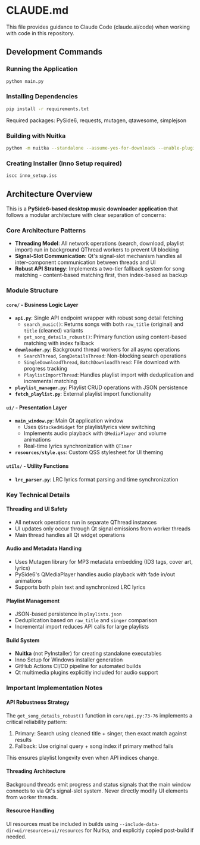 # CLAUDE.md

This file provides guidance to Claude Code (claude.ai/code) when working with code in this repository.

## Development Commands

### Running the Application
```bash
python main.py
```

### Installing Dependencies
```bash
pip install -r requirements.txt
```
Required packages: PySide6, requests, mutagen, qtawesome, simplejson

### Building with Nuitka
```bash
python -m nuitka --standalone --assume-yes-for-downloads --enable-plugin=pyside6 --include-qt-plugins=multimedia --windows-console-mode=disable --output-dir=dist --include-data-dir=ui/resources=ui/resources --windows-icon-from-ico=icon.ico --windows-company-name=XHZX --windows-product-name="音乐下载器" --windows-file-version=1.1.0 --windows-product-version=1.1.0 --output-filename=MusicDownloader.exe main.py
```

### Creating Installer (Inno Setup required)
```bash
iscc inno_setup.iss
```

## Architecture Overview

This is a **PySide6-based desktop music downloader application** that follows a modular architecture with clear separation of concerns:

### Core Architecture Patterns
- **Threading Model**: All network operations (search, download, playlist import) run in background QThread workers to prevent UI blocking
- **Signal-Slot Communication**: Qt's signal-slot mechanism handles all inter-component communication between threads and UI
- **Robust API Strategy**: Implements a two-tier fallback system for song matching - content-based matching first, then index-based as backup

### Module Structure

#### `core/` - Business Logic Layer
- **`api.py`**: Single API endpoint wrapper with robust song detail fetching
  - `search_music()`: Returns songs with both `raw_title` (original) and `title` (cleaned) variants
  - `get_song_details_robust()`: Primary function using content-based matching with index fallback
- **`downloader.py`**: Background thread workers for all async operations
  - `SearchThread`, `SongDetailsThread`: Non-blocking search operations
  - `SingleDownloadThread`, `BatchDownloadThread`: File download with progress tracking
  - `PlaylistImportThread`: Handles playlist import with deduplication and incremental matching
- **`playlist_manager.py`**: Playlist CRUD operations with JSON persistence
- **`fetch_playlist.py`**: External playlist import functionality

#### `ui/` - Presentation Layer
- **`main_window.py`**: Main Qt application window
  - Uses `QStackedWidget` for playlist/lyrics view switching
  - Implements audio playback with `QMediaPlayer` and volume animations
  - Real-time lyrics synchronization with `QTimer`
- **`resources/style.qss`**: Custom QSS stylesheet for UI theming

#### `utils/` - Utility Functions
- **`lrc_parser.py`**: LRC lyrics format parsing and time synchronization

### Key Technical Details

#### Threading and UI Safety
- All network operations run in separate QThread instances
- UI updates only occur through Qt signal emissions from worker threads
- Main thread handles all Qt widget operations

#### Audio and Metadata Handling
- Uses Mutagen library for MP3 metadata embedding (ID3 tags, cover art, lyrics)
- PySide6's QMediaPlayer handles audio playback with fade in/out animations
- Supports both plain text and synchronized LRC lyrics

#### Playlist Management
- JSON-based persistence in `playlists.json`
- Deduplication based on `raw_title` and `singer` comparison
- Incremental import reduces API calls for large playlists

#### Build System
- **Nuitka** (not PyInstaller) for creating standalone executables
- Inno Setup for Windows installer generation
- GitHub Actions CI/CD pipeline for automated builds
- Qt multimedia plugins explicitly included for audio support

### Important Implementation Notes

#### API Robustness Strategy
The `get_song_details_robust()` function in `core/api.py:73-76` implements a critical reliability pattern:
1. Primary: Search using cleaned title + singer, then exact match against results
2. Fallback: Use original query + song index if primary method fails

This ensures playlist longevity even when API indices change.

#### Threading Architecture
Background threads emit progress and status signals that the main window connects to via Qt's signal-slot system. Never directly modify UI elements from worker threads.

#### Resource Handling
UI resources must be included in builds using `--include-data-dir=ui/resources=ui/resources` for Nuitka, and explicitly copied post-build if needed.
